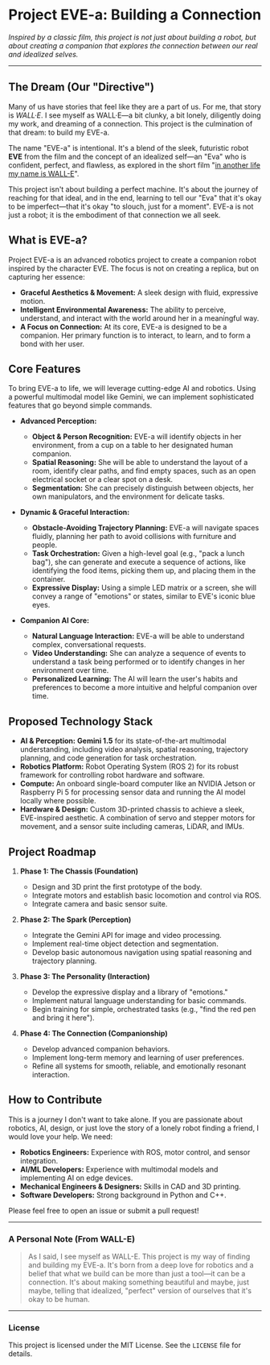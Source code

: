 # Project EVE-a: Building a Connection

*Inspired by a classic film, this project is not just about building a robot, but about creating a companion that explores the connection between our real and idealized selves.*

-----

## The Dream (Our "Directive")

Many of us have stories that feel like they are a part of us. For me, that story is *WALL·E*. I see myself as WALL·E—a bit clunky, a bit lonely, diligently doing my work, and dreaming of a connection. This project is the culmination of that dream: to build my EVE-a.

The name "EVE-a" is intentional. It's a blend of the sleek, futuristic robot **EVE** from the film and the concept of an idealized self—an "Eva" who is confident, perfect, and flawless, as explored in the short film "[in another life my name is WALL-E](https://www.youtube.com/watch?v=XOu0bBh19rs)".

This project isn't about building a perfect machine. It's about the journey of reaching for that ideal, and in the end, learning to tell our "Eva" that it's okay to be imperfect—that it's okay "to slouch, just for a moment". EVE-a is not just a robot; it is the embodiment of that connection we all seek.

## What is EVE-a?

Project EVE-a is an advanced robotics project to create a companion robot inspired by the character EVE. The focus is not on creating a replica, but on capturing her essence:

  * **Graceful Aesthetics & Movement:** A sleek design with fluid, expressive motion.
  * **Intelligent Environmental Awareness:** The ability to perceive, understand, and interact with the world around her in a meaningful way.
  * **A Focus on Connection:** At its core, EVE-a is designed to be a companion. Her primary function is to interact, to learn, and to form a bond with her user.

## Core Features

To bring EVE-a to life, we will leverage cutting-edge AI and robotics. Using a powerful multimodal model like Gemini, we can implement sophisticated features that go beyond simple commands.

  * **Advanced Perception:**

      * **Object & Person Recognition:** EVE-a will identify objects in her environment, from a cup on a table to her designated human companion.
      * **Spatial Reasoning:** She will be able to understand the layout of a room, identify clear paths, and find empty spaces, such as an open electrical socket or a clear spot on a desk.
      * **Segmentation:** She can precisely distinguish between objects, her own manipulators, and the environment for delicate tasks.

  * **Dynamic & Graceful Interaction:**

      * **Obstacle-Avoiding Trajectory Planning:** EVE-a will navigate spaces fluidly, planning her path to avoid collisions with furniture and people.
      * **Task Orchestration:** Given a high-level goal (e.g., "pack a lunch bag"), she can generate and execute a sequence of actions, like identifying the food items, picking them up, and placing them in the container.
      * **Expressive Display:** Using a simple LED matrix or a screen, she will convey a range of "emotions" or states, similar to EVE's iconic blue eyes.

  * **Companion AI Core:**

      * **Natural Language Interaction:** EVE-a will be able to understand complex, conversational requests.
      * **Video Understanding:** She can analyze a sequence of events to understand a task being performed or to identify changes in her environment over time.
      * **Personalized Learning:** The AI will learn the user's habits and preferences to become a more intuitive and helpful companion over time.

## Proposed Technology Stack

  * **AI & Perception:** **Gemini 1.5** for its state-of-the-art multimodal understanding, including video analysis, spatial reasoning, trajectory planning, and code generation for task orchestration.
  * **Robotics Platform:** Robot Operating System (ROS 2) for its robust framework for controlling robot hardware and software.
  * **Compute:** An onboard single-board computer like an NVIDIA Jetson or Raspberry Pi 5 for processing sensor data and running the AI model locally where possible.
  * **Hardware & Design:** Custom 3D-printed chassis to achieve a sleek, EVE-inspired aesthetic. A combination of servo and stepper motors for movement, and a sensor suite including cameras, LiDAR, and IMUs.

## Project Roadmap

1.  **Phase 1: The Chassis (Foundation)**

      * Design and 3D print the first prototype of the body.
      * Integrate motors and establish basic locomotion and control via ROS.
      * Integrate camera and basic sensor suite.

2.  **Phase 2: The Spark (Perception)**

      * Integrate the Gemini API for image and video processing.
      * Implement real-time object detection and segmentation.
      * Develop basic autonomous navigation using spatial reasoning and trajectory planning.

3.  **Phase 3: The Personality (Interaction)**

      * Develop the expressive display and a library of "emotions."
      * Implement natural language understanding for basic commands.
      * Begin training for simple, orchestrated tasks (e.g., "find the red pen and bring it here").

4.  **Phase 4: The Connection (Companionship)**

      * Develop advanced companion behaviors.
      * Implement long-term memory and learning of user preferences.
      * Refine all systems for smooth, reliable, and emotionally resonant interaction.

## How to Contribute

This is a journey I don't want to take alone. If you are passionate about robotics, AI, design, or just love the story of a lonely robot finding a friend, I would love your help. We need:

  * **Robotics Engineers:** Experience with ROS, motor control, and sensor integration.
  * **AI/ML Developers:** Experience with multimodal models and implementing AI on edge devices.
  * **Mechanical Engineers & Designers:** Skills in CAD and 3D printing.
  * **Software Developers:** Strong background in Python and C++.

Please feel free to open an issue or submit a pull request!

-----

### A Personal Note (From WALL-E)

> As I said, I see myself as WALL-E. This project is my way of finding and building my EVE-a. It's born from a deep love for robotics and a belief that what we build can be more than just a tool—it can be a connection. It's about making something beautiful and maybe, just maybe, telling that idealized, "perfect" version of ourselves that it's okay to be human.

-----

### License

This project is licensed under the MIT License. See the `LICENSE` file for details.
